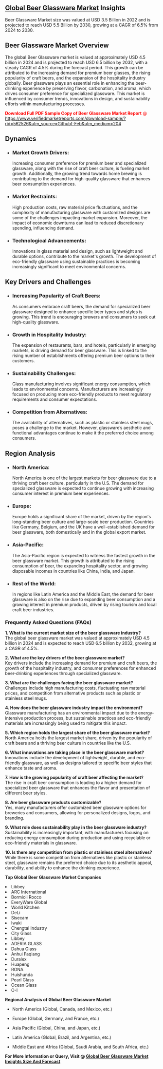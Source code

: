 <h2><a href="https://www.verifiedmarketreports.com/download-sample/?rid=562526&amp;utm_source=Githubf&amp;utm_medium=204" target="_blank">Global Beer Glassware Market</a> Insights</h2><p>Beer Glassware Market size was valued at USD 3.5 Billion in 2022 and is projected to reach USD 5.5 Billion by 2030, growing at a CAGR of 6.5% from 2024 to 2030.</p><p> <h2>Beer Glassware Market Overview</h2> <p>The global Beer Glassware market is valued at approximately USD 4.5 billion in 2024 and is projected to reach USD 6.5 billion by 2032, with a steady CAGR of 4.5% during the forecast period. This growth can be attributed to the increasing demand for premium beer glasses, the rising popularity of craft beers, and the expansion of the hospitality industry globally. Beer glassware plays an essential role in enhancing the beer-drinking experience by preserving flavor, carbonation, and aroma, which drives consumer preference for specialized glassware. This market is influenced by consumer trends, innovations in design, and sustainability efforts within manufacturing processes.</p> <p><p><span class=""><span style="color: #ff0000;"><strong>Download Full PDF Sample Copy of Beer Glassware Market Report</strong> @ </span><a href="https://www.verifiedmarketreports.com/download-sample/?rid=562526&amp;utm_source=Githubf-Feb&amp;utm_medium=204" target="_blank">https://www.verifiedmarketreports.com/download-sample/?rid=562526&amp;utm_source=Githubf-Feb&amp;utm_medium=204</a></span></p></p> <h2>Dynamics</h2> <ul> <li><h3>Market Growth Drivers:</h3> Increasing consumer preference for premium beer and specialized glassware, along with the rise of craft beer culture, is fueling market growth. Additionally, the growing trend towards home brewing is contributing to the demand for high-quality glassware that enhances beer consumption experiences.</li> <li><h3>Market Restraints:</h3> High production costs, raw material price fluctuations, and the complexity of manufacturing glassware with customized designs are some of the challenges impacting market expansion. Moreover, the impact of economic downturns can lead to reduced discretionary spending, influencing demand.</li> <li><h3>Technological Advancements:</h3> Innovations in glass material and design, such as lightweight and durable options, contribute to the market's growth. The development of eco-friendly glassware using sustainable practices is becoming increasingly significant to meet environmental concerns.</li> </ul> <h2>Key Drivers and Challenges</h2> <ul> <li><h3>Increasing Popularity of Craft Beers:</h3> As consumers embrace craft beers, the demand for specialized beer glassware designed to enhance specific beer types and styles is growing. This trend is encouraging brewers and consumers to seek out high-quality glassware.</li> <li><h3>Growth in Hospitality Industry:</h3> The expansion of restaurants, bars, and hotels, particularly in emerging markets, is driving demand for beer glassware. This is linked to the rising number of establishments offering premium beer options to their customers.</li> <li><h3>Sustainability Challenges:</h3> Glass manufacturing involves significant energy consumption, which leads to environmental concerns. Manufacturers are increasingly focused on producing more eco-friendly products to meet regulatory requirements and consumer expectations.</li> <li><h3>Competition from Alternatives:</h3> The availability of alternatives, such as plastic or stainless steel mugs, poses a challenge to the market. However, glassware’s aesthetic and functional advantages continue to make it the preferred choice among consumers.</li> </ul> <h2>Region Analysis</h2> <ul> <li><h3>North America:</h3> North America is one of the largest markets for beer glassware due to a thriving craft beer culture, particularly in the U.S. The demand for specialized glassware is expected to continue growing with increasing consumer interest in premium beer experiences.</li> <li><h3>Europe:</h3> Europe holds a significant share of the market, driven by the region's long-standing beer culture and large-scale beer production. Countries like Germany, Belgium, and the UK have a well-established demand for beer glassware, both domestically and in the global export market.</li> <li><h3>Asia-Pacific:</h3> The Asia-Pacific region is expected to witness the fastest growth in the beer glassware market. This growth is attributed to the rising consumption of beer, the expanding hospitality sector, and growing disposable incomes in countries like China, India, and Japan.</li> <li><h3>Rest of the World:</h3> In regions like Latin America and the Middle East, the demand for beer glassware is also on the rise due to expanding beer consumption and a growing interest in premium products, driven by rising tourism and local craft beer industries.</li> </ul> <h3>Frequently Asked Questions (FAQs)</h3> <p><b>1. What is the current market size of the beer glassware industry?</b><br> The global beer glassware market was valued at approximately USD 4.5 billion in 2024 and is expected to reach USD 6.5 billion by 2032, growing at a CAGR of 4.5%.</p> <p><b>2. What are the key drivers of the beer glassware market?</b><br> Key drivers include the increasing demand for premium and craft beers, the growth of the hospitality industry, and consumer preferences for enhanced beer-drinking experiences through specialized glassware.</p> <p><b>3. What are the challenges facing the beer glassware market?</b><br> Challenges include high manufacturing costs, fluctuating raw material prices, and competition from alternative products such as plastic or stainless steel mugs.</p> <p><b>4. How does the beer glassware industry impact the environment?</b><br> Glassware manufacturing has an environmental impact due to the energy-intensive production process, but sustainable practices and eco-friendly materials are increasingly being used to mitigate this impact.</p> <p><b>5. Which region holds the largest share of the beer glassware market?</b><br> North America holds the largest market share, driven by the popularity of craft beers and a thriving beer culture in countries like the U.S.</p> <p><b>6. What innovations are taking place in the beer glassware market?</b><br> Innovations include the development of lightweight, durable, and eco-friendly glassware, as well as designs tailored to specific beer styles that enhance taste and aroma.</p> <p><b>7. How is the growing popularity of craft beer affecting the market?</b><br> The rise in craft beer consumption is leading to a higher demand for specialized beer glassware that enhances the flavor and presentation of different beer styles.</p> <p><b>8. Are beer glassware products customizable?</b><br> Yes, many manufacturers offer customized beer glassware options for breweries and consumers, allowing for personalized designs, logos, and branding.</p> <p><b>9. What role does sustainability play in the beer glassware industry?</b><br> Sustainability is increasingly important, with manufacturers focusing on reducing energy consumption during production and using recyclable or eco-friendly materials in glassware.</p> <p><b>10. Is there any competition from plastic or stainless steel alternatives?</b><br> While there is some competition from alternatives like plastic or stainless steel, glassware remains the preferred choice due to its aesthetic appeal, durability, and ability to enhance the drinking experience.</p> </p><p><strong>Top Global Beer Glassware Market Companies</strong></p><div data-test-id=""><p><li>Libbey</li><li> ARC International</li><li> Bormioli Rocco</li><li> EveryWare Global</li><li> World Kitchen</li><li> DeLi</li><li> Sisecam</li><li> Iwaki</li><li> Chengtai Industry</li><li> City Glass</li><li> Libbey</li><li> ADERIA GLASS</li><li> Dahua Glass</li><li> Anhui Faqiang</li><li> Duralex</li><li> Huapeng</li><li> RONA</li><li> Huishunda</li><li> Pearl Glass</li><li> Ocean Glass</li><li> O-I</li></p><div><strong>Regional Analysis of&nbsp;Global Beer Glassware Market</strong></div><ul><li dir="ltr"><p dir="ltr">North America&nbsp;(Global, Canada, and Mexico, etc.)</p></li><li dir="ltr"><p dir="ltr">Europe (Global, Germany, and France, etc.)</p></li><li dir="ltr"><p dir="ltr">Asia Pacific&nbsp;(Global, China, and Japan, etc.)</p></li><li dir="ltr"><p dir="ltr">Latin America&nbsp;(Global, Brazil, and Argentina, etc.)</p></li><li dir="ltr">Middle East and Africa&nbsp;(Global, Saudi Arabia, and South Africa, etc.)</li></ul><p><strong>For More Information or Query, Visit @&nbsp;</strong><strong><a href="https://www.verifiedmarketreports.com/product/beer-glassware-market-size-and-forecast/?utm_source=Githubf&amp;utm_medium=204" target="_blank">Global Beer Glassware Market Insights Size And Forecast</a></strong></p></div>
